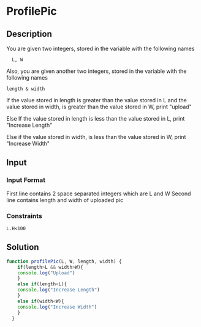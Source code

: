 # ProfilePic

## Description
You are given two integers, stored in the variable with the following names
```
  L, W
```
Also, you are given another two integers, stored in the variable with the following names
```
length & width
```
If the value stored in length is greater than the value stored in L and the value stored in width, is greater than the value stored in W, print "upload"

Else If the value stored in length is less than the value stored in L, print "Increase Length"

Else if the value stored in width, is less than the value stored in W, print "Increase Width"

## Input 
### Input Format
First line contains 2 space separated integers which are L and W
Second line contains length and width of uploaded pic

### Constraints
```L.H<100```

## Solution
```javascript
function profilePic(L, W, length, width) {
    if(length>L && width>W){
    console.log("Upload")
    }
    else if(length<L){
    console.log("Increase Length")
    }
    else if(width<W){
    console.log("Increase Width")
    }
  }
```
